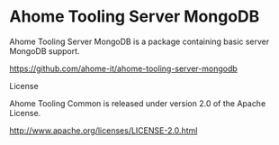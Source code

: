 Ahome Tooling Server MongoDB
======

Ahome Tooling Server MongoDB is a package containing basic server MongoDB support.

https://github.com/ahome-it/ahome-tooling-server-mongodb

License

Ahome Tooling Common is released under version 2.0 of the Apache License.

http://www.apache.org/licenses/LICENSE-2.0.html

